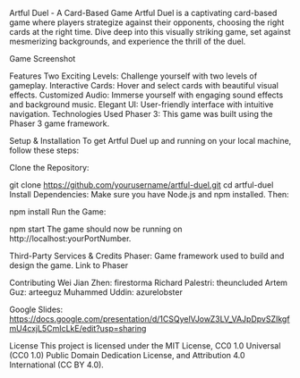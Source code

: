 Artful Duel - A Card-Based Game
Artful Duel is a captivating card-based game where players strategize against their opponents, choosing the right cards at the right time. Dive deep into this visually striking game, set against mesmerizing backgrounds, and experience the thrill of the duel.

Game Screenshot

Features
Two Exciting Levels: Challenge yourself with two levels of gameplay.
Interactive Cards: Hover and select cards with beautiful visual effects.
Customized Audio: Immerse yourself with engaging sound effects and background music.
Elegant UI: User-friendly interface with intuitive navigation.
Technologies Used
Phaser 3: This game was built using the Phaser 3 game framework.

Setup & Installation
To get Artful Duel up and running on your local machine, follow these steps:

Clone the Repository:

git clone https://github.com/yourusername/artful-duel.git
cd artful-duel
Install Dependencies:
Make sure you have Node.js and npm installed. Then:


npm install
Run the Game:


npm start
The game should now be running on http://localhost:yourPortNumber.

Third-Party Services & Credits
Phaser: Game framework used to build and design the game. Link to Phaser

Contributing
Wei Jian Zhen: firestorma
Richard Palestri: theuncluded
Artem Guz: arteeguz
Muhammed Uddin: azurelobster

Google Slides:
https://docs.google.com/presentation/d/1CSQyelVJowZ3LV_VAJpDpvSZIkgfmU4cxjL5CmIcLkE/edit?usp=sharing

License
This project is licensed under the MIT License, CC0 1.0 Universal (CC0 1.0)
Public Domain Dedication License, and Attribution 4.0 International (CC BY 4.0).
